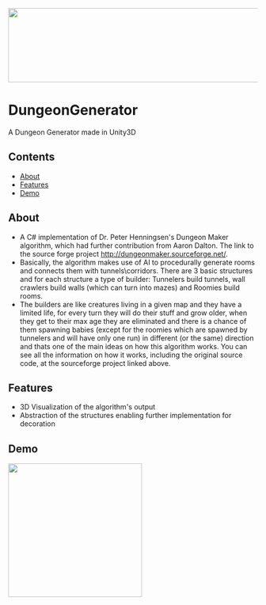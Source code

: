 <img src="https://github.com/ArielOliveira/DungeonGenerator/blob/master/Assets/demo/Dungeon.jpg" width="600" height="150">

# DungeonGenerator
A Dungeon Generator made in Unity3D

## Contents

- [About](#about)
- [Features](#features)
- [Demo](#demo)

## About
- A C# implementation of Dr. Peter Henningsen's Dungeon Maker algorithm, which had further contribution from Aaron Dalton. The link
to the source forge project http://dungeonmaker.sourceforge.net/. 
- Basically, the algorithm makes use of AI to procedurally generate rooms and connects them with tunnels\corridors. There are 3 basic
structures and for each structure a type of builder: Tunnelers build tunnels, wall crawlers build walls (which can turn into mazes)
and Roomies build rooms. 
- The builders are like creatures living in a given map and they have a limited life, for every turn they will do their stuff and grow older, when
they get to their max age they are eliminated and there is a chance of them spawning babies (except for the roomies which are spawned by tunnelers
and will have only one run) in different (or the same) direction and thats one of the main ideas on how this algorithm works. 
You can see all the information on how it works, including the original source code, at the sourceforge project linked above.

## Features
- 3D Visualization of the algorithm's output
- Abstraction of the structures enabling further implementation for decoration
          
## Demo
 <img src="https://github.com/ArielOliveira/DungeonGenerator/blob/master/Assets/demo/MainWide.jpg" width="270" height="270">

